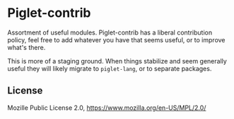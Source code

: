 # Piglet-contrib

Assortment of useful modules. Piglet-contrib has a liberal contribution policy,
feel free to add whatever you have that seems useful, or to improve what's
there.

This is more of a staging ground. When things stabilize and seem generally
useful they will likely migrate to `piglet-lang`, or to separate packages.

## License

Mozille Public License 2.0, https://www.mozilla.org/en-US/MPL/2.0/
